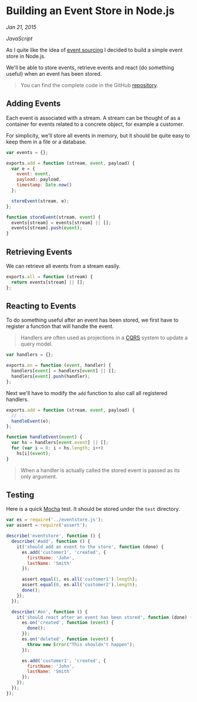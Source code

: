 # Building an Event Store in Node.js

*Jan 21, 2015*

*JavaScript*

As I quite like the idea of
[event sourcing](http://docs.geteventstore.com/introduction/event-sourcing-basics)
I decided to build a simple event store in Node.js.

We'll be able to store events, retrieve events and react (do something useful)
when an event has been stored.

> You can find the complete code in the GitHub [repository](https://github.com/mirovarga/eventstore-node).

## Adding Events

Each event is associated with a stream. A stream can be thought of as a container
for events related to a concrete object, for example a customer.

For simplicity, we'll store all events in memory, but it should be quite easy to
keep them in a file or a database.

```javascript
var events = {};

exports.add = function (stream, event, payload) {
  var e = {
    event: event,
    payload: payload,
    timestamp: Date.now()
  };

  storeEvent(stream, e);
};

function storeEvent(stream, event) {
  events[stream] = events[stream] || [];
  events[stream].push(event);
}
```

## Retrieving Events

We can retrieve all events from a stream easily.

```javascript
exports.all = function (stream) {
  return events[stream] || [];
};
```

## Reacting to Events

To do something useful after an event has been stored, we first have to register
a function that will handle the event.

> Handlers are often used as projections in
  a [CQRS](http://martinfowler.com/bliki/CQRS.html) system to update a query model.

```javascript
var handlers = {};

exports.on = function (event, handler) {
  handlers[event] = handlers[event] || [];
  handlers[event].push(handler);
};
```

Next we'll have to modify the `add` function to also call all registered handlers.

```javascript
exports.add = function (stream, event, payload) {
  // ...
  handleEvent(e);
};

function handleEvent(event) {
  var hs = handlers[event.event] || [];
  for (var i = 0; i < hs.length; i++)
    hs[i](event);
}
```

> When a handler is actually called the stored event is passed as its only
  argument.

## Testing

Here is a quick [Mocha](http://mochajs.org) test. It should be stored under the
`test` directory.

```javascript
var es = require('../eventstore.js');
var assert = require('assert');

describe('eventstore', function () {
  describe('#add', function () {
    it('should add an event to the store', function (done) {
      es.add('customer1', 'created', {
        firstName: 'John',
        lastName: 'Smith'
      });

      assert.equal(1, es.all('customer1').length);
      assert.equal(0, es.all('customer2').length);
      done();
    });
  });

  describe('#on', function () {
    it('should react after an event has been stored', function (done) {
      es.on('created', function (event) {
        done();
      });
      es.on('deleted', function (event) {
        throw new Error("This shouldn't happen");
      });

      es.add('customer1', 'created', {
        firstName: 'John',
        lastName: 'Smith'
      });
    });
  });
});
```
